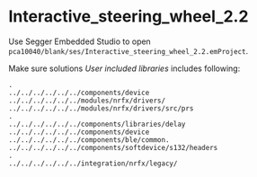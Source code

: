 # Interactive_steering_wheel_2.2

Use Segger Embedded Studio to open `pca10040/blank/ses/Interactive_steering_wheel_2.2.emProject`.

Make sure solutions *User included libraries* includes following:
```
.
../../../../../../components/device
../../../../../../modules/nrfx/drivers/
../../../../../../modules/nrfx/drivers/src/prs
.
../../../../../../components/libraries/delay
../../../../../../components/device
../../../../../../components/ble/common.
../../../../../../components/softdevice/s132/headers
.
../../../../../../integration/nrfx/legacy/
```